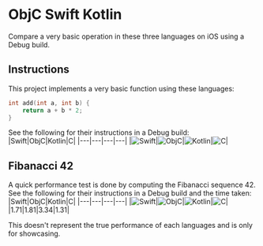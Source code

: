 # ObjC Swift Kotlin
Compare a very basic operation in these three languages on iOS using a Debug build.

## Instructions
This project implements a very basic function using these languages:
```c
int add(int a, int b) {
    return a + b * 2;
}
```

See the following for their instructions in a Debug build:
|Swift|ObjC|Kotlin|C|
|---|---|---|---|
|![Swift](https://raw.githubusercontent.com/HenryQuan/objc-swift-kotlin/main/img/math/swift.png)|![ObjC](https://raw.githubusercontent.com/HenryQuan/objc-swift-kotlin/main/img/math/objc.png)|![Kotlin](https://raw.githubusercontent.com/HenryQuan/objc-swift-kotlin/main/img/math/kotlin.png)|![C](https://raw.githubusercontent.com/HenryQuan/objc-swift-kotlin/main/img/math/c.png)|

## Fibanacci 42
A quick performance test is done by computing the Fibanacci sequence 42. See the following for their instructions in a Debug build and the time taken:
|Swift|ObjC|Kotlin|C|
|---|---|---|---|
|![Swift](https://raw.githubusercontent.com/HenryQuan/objc-swift-kotlin/main/img/fib/swift.png)|![ObjC](https://raw.githubusercontent.com/HenryQuan/objc-swift-kotlin/main/img/fib/objc.png)|![Kotlin](https://raw.githubusercontent.com/HenryQuan/objc-swift-kotlin/main/img/fib/kotlin.png)|![C](https://raw.githubusercontent.com/HenryQuan/objc-swift-kotlin/main/img/fib/c.png)|
|1.71|1.81|3.34|1.31|

This doesn't represent the true performance of each languages and is only for showcasing. 
